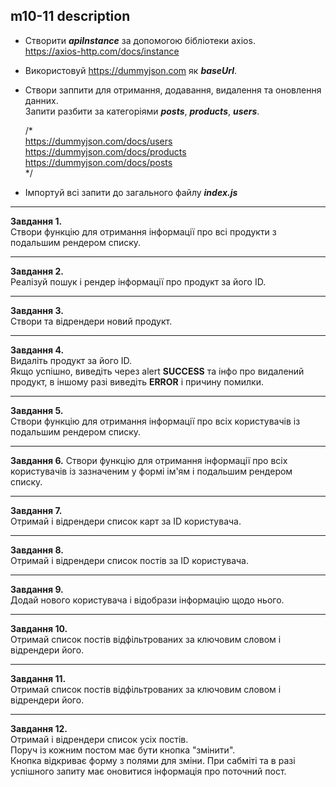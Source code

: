 ## m10-11 description  

- Створити ***apiInstance*** за допомогою бібліотеки axios.  
https://axios-http.com/docs/instance

- Використовуй https://dummyjson.com як ***baseUrl***.

- Створи заппити для отримання, додавання, видалення та оновлення данних.  
  Запити разбити за категоріями ***posts***, ***products***, ***users***.

  /*  
    https://dummyjson.com/docs/users  
    https://dummyjson.com/docs/products  
    https://dummyjson.com/docs/posts  
  */

- Імпортуй всі запити до загального файлу ***index.js***

---
**Завдання 1.**  
Створи функцію для отримання інформації про всі продукти з подальшим рендером списку.

---
**Завдання 2.**  
Реалізуй пошук і рендер інформації про продукт за його ID.

---
**Завдання 3.**  
Створи та відрендери новий продукт.

---
**Завдання 4.**  
Видаліть продукт за його ID.  
Якщо успішно, виведіть через alert **SUCCESS** та інфо
про видалений продукт, в іншому разі виведіть **ERROR** і причину помилки.

---
**Завдання 5.**  
Створи функцію для отримання інформації про всіх користувачів із подальшим рендером списку.

---
**Завдання 6.**
Створи функцію для отримання інформації про всіх користувачів із зазначеним у формі ім'ям і подальшим рендером списку.

---
**Завдання 7.**  
Отримай і відрендери список карт за ID користувача.

---
**Завдання 8.**  
Отримай і відрендери список постів за ID користувача.

---
**Завдання 9.**  
Додай нового користувача і відобрази інформацію щодо нього.

---
**Завдання 10.**  
Отримай список постів відфільтрованих за ключовим словом і відрендери його.

---
**Завдання 11.**  
Отримай список постів відфільтрованих за ключовим словом і відрендери його.

---
**Завдання 12.**  
Отримай і відрендери список усіх постів.  
Поруч із кожним постом має бути кнопка "змінити".  
Кнопка відкриває форму з полями для зміни. При сабміті та в разі успішного запиту має оновитися інформація про поточний пост.